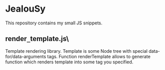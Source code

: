 # JealouSy
This repository contains my small JS snippets.

## render`_`template.js\
Template rendering library. Template is some Node tree with special data-for/data-arguments tags.
Function renderTemplate allows to generate function which renders template into some tag you specified.
